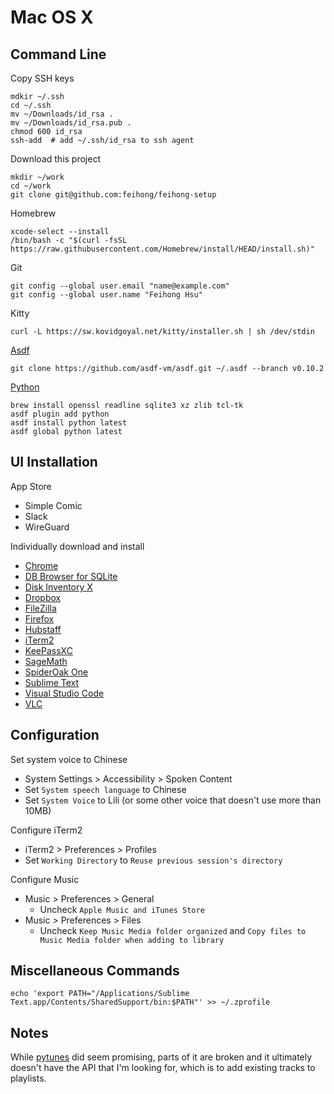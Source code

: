 # Mac OS X

## Command Line

Copy SSH keys

    mdkir ~/.ssh
    cd ~/.ssh
    mv ~/Downloads/id_rsa .
    mv ~/Downloads/id_rsa.pub .
    chmod 600 id_rsa
    ssh-add  # add ~/.ssh/id_rsa to ssh agent

Download this project

    mkdir ~/work
    cd ~/work
    git clone git@github.com:feihong/feihong-setup

Homebrew

    xcode-select --install
    /bin/bash -c "$(curl -fsSL https://raw.githubusercontent.com/Homebrew/install/HEAD/install.sh)"

Git

    git config --global user.email "name@example.com"
    git config --global user.name "Feihong Hsu"

Kitty

    curl -L https://sw.kovidgoyal.net/kitty/installer.sh | sh /dev/stdin

[Asdf](https://asdf-vm.com/guide/getting-started.html#_2-download-asdf)

    git clone https://github.com/asdf-vm/asdf.git ~/.asdf --branch v0.10.2

[Python](https://github.com/asdf-community/asdf-python#use)

    brew install openssl readline sqlite3 xz zlib tcl-tk
    asdf plugin add python
    asdf install python latest
    asdf global python latest

## UI Installation

App Store

- Simple Comic
- Slack
- WireGuard

Individually download and install

- [Chrome](https://www.google.com/chrome/)
- [DB Browser for SQLite](https://sqlitebrowser.org/dl/)
- [Disk Inventory X](http://www.derlien.com/downloads/index.html)
- [Dropbox](https://www.dropbox.com/downloading?os=mac)
- [FileZilla](https://filezilla-project.org/download.php?type=client)
- [Firefox](https://www.mozilla.org/en-US/firefox/new/)
- [Hubstaff](https://app.hubstaff.com/download)
- [iTerm2](https://iterm2.com/downloads.html)
- [KeePassXC](https://keepassxc.org/)
- [SageMath](https://github.com/3-manifolds/Sage_macOS/releases)
- [SpiderOak One](https://crossclave.com/opendownload/)
- [Sublime Text](https://www.sublimetext.com/download)
- [Visual Studio Code](https://code.visualstudio.com/download)
- [VLC](https://www.videolan.org/vlc/download-macosx.html)

## Configuration

Set system voice to Chinese

- System Settings > Accessibility > Spoken Content
- Set `System speech language` to Chinese
- Set `System Voice` to Lili (or some other voice that doesn't use more than 10MB)

Configure iTerm2

- iTerm2 > Preferences > Profiles
- Set `Working Directory` to `Reuse previous session's directory`

Configure Music

- Music > Preferences > General
  - Uncheck `Apple Music and iTunes Store`
- Music > Preferences > Files
  - Uncheck `Keep Music Media folder organized` and `Copy files to Music Media folder when adding to library`


## Miscellaneous Commands

    echo 'export PATH="/Applications/Sublime Text.app/Contents/SharedSupport/bin:$PATH"' >> ~/.zprofile

## Notes

While [pytunes](https://github.com/hile/pytunes) did seem promising, parts of it are broken and it ultimately doesn't have the API that I'm looking for, which is to add existing tracks to playlists. 
